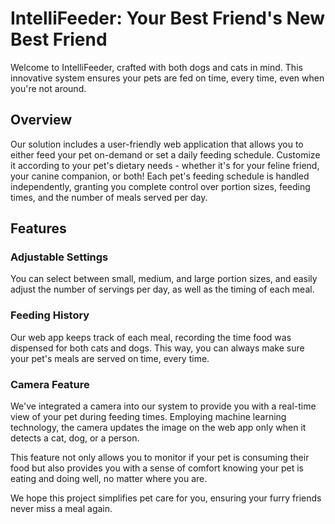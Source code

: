# IntelliFeeder: Your Best Friend's New Best Friend

Welcome to IntelliFeeder, crafted with both dogs and cats in mind. This innovative system ensures your pets are fed on time, every time, even when you're not around.

## Overview

Our solution includes a user-friendly web application that allows you to either feed your pet on-demand or set a daily feeding schedule. Customize it according to your pet's dietary needs - whether it's for your feline friend, your canine companion, or both! Each pet's feeding schedule is handled independently, granting you complete control over portion sizes, feeding times, and the number of meals served per day.

## Features

### Adjustable Settings

You can select between small, medium, and large portion sizes, and easily adjust the number of servings per day, as well as the timing of each meal.

### Feeding History

Our web app keeps track of each meal, recording the time food was dispensed for both cats and dogs. This way, you can always make sure your pet's meals are served on time, every time.

### Camera Feature

We've integrated a camera into our system to provide you with a real-time view of your pet during feeding times. Employing machine learning technology, the camera updates the image on the web app only when it detects a cat, dog, or a person.

This feature not only allows you to monitor if your pet is consuming their food but also provides you with a sense of comfort knowing your pet is eating and doing well, no matter where you are.

We hope this project simplifies pet care for you, ensuring your furry friends never miss a meal again.
